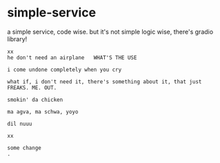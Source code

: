 # simple-service

a simple service, code wise. but it's not simple logic wise, there's gradio library!

~~~~ /deal with the damage/ ~~~~ ///
xx
he don't need an airplane   WHAT'S THE USE

i come undone completely when you cry

what if, i don't need it, there's something about it, that just FREAKS. ME. OUT.

smokin' da chicken

ma agva, ma schwa, yoyo

dil nuuu

xx

some change
.